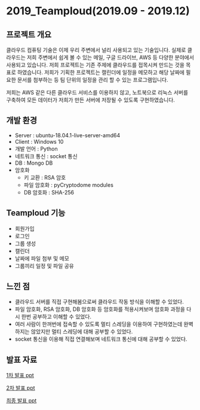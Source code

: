 # 2019_Teamploud(2019.09 - 2019.12)

## 프로젝트 개요
클라우드 컴퓨팅 기술은 이제 우리 주변에서 널리 사용되고 있는 기술입니다. 실제로 클라우드는 저희 주변에서 쉽게 볼 수 있는 메일, 구글 드라이브, AWS 등 다양한 분야에서 사용되고 있습니다.
저희 프로젝트는 기존 주제에 클라우드를 접목시켜 만드는 것을 목표로 하였습니다. 저희가 기획한 프로젝트는 캘린더에 일정을 메모하고 해당 날짜에 필요한 문서를 첨부하는 등 팀 단위의 일정을 관리 할 수 있는 프로그램입니다.

저희는 AWS 같은 다른 클라우드 서비스를 이용하지 않고, 노트북으로 리눅스 서버를 구축하여 모든 데이터가 저희가 만든 서버에 저장될 수 있도록 구현하였습니다.

## 개발 환경
 - Server : ubuntu-18.04.1-live-server-amd64
 - Client : Windows 10
 - 개발 언어 : Python
 - 네트워크 통신 : socket 통신
 - DB : Mongo DB
 - 암호화
   - 키 교환 : RSA 암호
   - 파일 암호화 : pyCryptodome modules
   - DB 암호화 : SHA-256


## Teamploud 기능
 - 회원가입
 - 로그인
 - 그룹 생성
 - 캘린더
 - 날짜에 파일 첨부 및 메모
 - 그룹끼리 일정 및 파일 공유

## 느낀 점
 - 클라우드 서버를 직접 구현해봄으로써 클라우드 작동 방식을 이해할 수 있었다.
 - 파일 암호화, RSA 암호화, DB 암호화 등 암호화를 적용시켜보며 암호화 과정을 다시 한번 공부하고 이해할 수 있었다.
 - 여러 사람이 한꺼번에 접속할 수 있도록 멀티 스레딩을 이용하여 구현하였는데 완벽하지는 않았지만 멀티 스레딩에 대해 공부할 수 있었다.
 - socket 통신을 이용해 직접 연결해보며 네트워크 통신에 대해 공부할 수 있었다.

## 발표 자료
[1차 발표 ppt](https://github.com/pika96/2019_Teamploud/blob/main/ppt/ppt1.pdf)

[2차 발표 ppt](https://github.com/pika96/2019_Teamploud/blob/main/ppt/ppt2.pdf)

[최종 발표 ppt](https://github.com/pika96/2019_Teamploud/blob/main/ppt/ppt3.pdf)